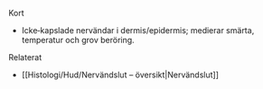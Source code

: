 Kort
- Icke‑kapslade nervändar i dermis/epidermis; medierar smärta, temperatur och grov beröring.

Relaterat
- [[Histologi/Hud/Nervändslut – översikt|Nervändslut]]


